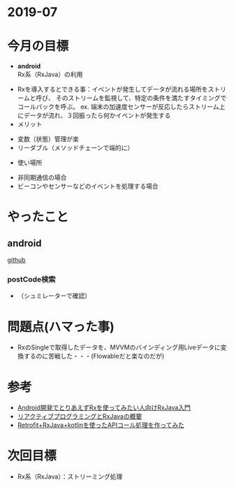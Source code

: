 # 2019-07

# 今月の目標
* **android**  
  Rx系（RxJava）の利用 
 - Rxを導入するとできる事：イベントが発生してデータが流れる場所をストリームと呼び、
   そのストリームを監視して、特定の条件を満たすタイミングでコールバックを呼ぶ。
   ex. 端末の加速度センサーが反応したらストリーム上にデータが流れ、３回振ったら何かイベントが発生する
 - メリット
  + 変数（状態）管理が楽
  + リーダブル（メソッドチェーンで端的に）
 - 使い場所
  + 非同期通信の場合
  + ビーコンやセンサーなどのイベントを処理する場合

# やったこと
## android
[github]()  

### postCode検索
 * （シュミレーターで確認）
 
# 問題点(ハマった事)
* RxのSingleで取得したデータを、MVVMのバインディング用Liveデータに変換するのに苦戦した・・・(Flowableだと楽なのだが)

# 参考
  * [Android開発でとりあえずRxを使ってみたい人向けRxJava入門](https://qiita.com/offwhite/items/418040d4af32363bda74) 
  * [リアクティブプログラミングとRxJavaの概要](https://codezine.jp/article/detail/9570)
  * [Retrofit+RxJava+kotlinを使ったAPIコール処理を作ってみた](https://qiita.com/motomiya326/items/f59f0ddf400da4050fe8)

# 次回目標
* Rx系（RxJava）：ストリーミング処理
